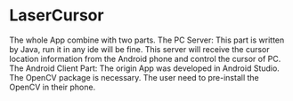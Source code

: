 # LaserCursor

The whole App combine with two parts.
The PC Server:
    This part is written by Java, run it in any ide will be fine. This server will receive the cursor location information from the Android phone and control the cursor of PC.
The Android Client Part:
    The origin App was developed in Android Studio. The OpenCV package is necessary. The user need to pre-install the OpenCV in their phone.
